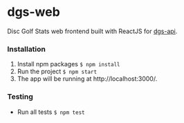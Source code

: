 # dgs-web
Disc Golf Stats web frontend built with ReactJS for [dgs-api](https://github.com/kajte/dgs-api).

### Installation

1. Install npm packages `$ npm install`
2. Run the project `$ npm start`
3. The app will be running at http://localhost:3000/.

### Testing

- Run all tests `$ npm test`
